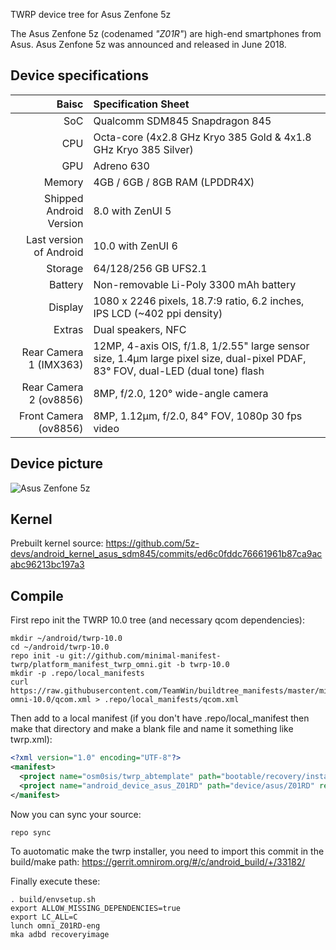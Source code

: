 TWRP device tree for Asus Zenfone 5z

The Asus Zenfone 5z (codenamed _"Z01R"_) are high-end smartphones from Asus.
Asus Zenfone 5z was announced and released in June 2018.

## Device specifications

| Baisc                   | Specification Sheet                                                                                                                 |
| ----------------------: | :---------------------------------------------------------------------------------------------------------------------------------- |
| SoC                     | Qualcomm SDM845 Snapdragon 845                                                                                                      |
| CPU                     | Octa-core (4x2.8 GHz Kryo 385 Gold & 4x1.8 GHz Kryo 385 Silver)                                                                     |
| GPU                     | Adreno 630                                                                                                                          |
| Memory                  | 4GB / 6GB / 8GB RAM (LPDDR4X)                                                                                                       |
| Shipped Android Version | 8.0 with ZenUI 5                                                                                                                    |
| Last version of Android | 10.0 with ZenUI 6                                                                                                                   |
| Storage                 | 64/128/256 GB UFS2.1                                                                                                                |
| Battery                 | Non-removable Li-Poly 3300 mAh battery                                                                                              |
| Display                 | 1080 x 2246 pixels, 18.7:9 ratio, 6.2 inches, IPS LCD (~402 ppi density)                                                            |
| Extras                  | Dual speakers, NFC                                                                                                                  |
| Rear Camera 1 (IMX363)  | 12MP, 4-axis OIS, f/1.8, 1/2.55" large sensor size, 1.4µm large pixel size, dual-pixel PDAF, 83° FOV, dual-LED (dual tone) flash    |
| Rear Camera 2 (ov8856)  | 8MP, f/2.0, 120° wide-angle camera                                                                                                  |
| Front Camera (ov8856)   | 8MP, 1.12µm, f/2.0, 84° FOV, 1080p 30 fps video                                                                                     |

## Device picture

![Asus Zenfone 5z](https://i.imgur.com/SL8yhBe.jpg)


## Kernel

Prebuilt kernel source:
https://github.com/5z-devs/android_kernel_asus_sdm845/commits/ed6c0fddc76661961b87ca9acabc96213bc197a3

## Compile

First repo init the TWRP 10.0 tree (and necessary qcom dependencies):

```
mkdir ~/android/twrp-10.0
cd ~/android/twrp-10.0
repo init -u git://github.com/minimal-manifest-twrp/platform_manifest_twrp_omni.git -b twrp-10.0
mkdir -p .repo/local_manifests
curl https://raw.githubusercontent.com/TeamWin/buildtree_manifests/master/min-omni-10.0/qcom.xml > .repo/local_manifests/qcom.xml
```

Then add to a local manifest (if you don't have .repo/local_manifest then make that directory and make a blank file and name it something like twrp.xml):

```xml
<?xml version="1.0" encoding="UTF-8"?>
<manifest>
  <project name="osm0sis/twrp_abtemplate" path="bootable/recovery/installer" remote="github" revision="master"/>
  <project name="android_device_asus_Z01RD" path="device/asus/Z01RD" remote="TeamWin" revision="android-10"/>
</manifest>
```

Now you can sync your source:

```
repo sync
```

To auotomatic make the twrp installer, you need to import this commit in the build/make path: https://gerrit.omnirom.org/#/c/android_build/+/33182/

Finally execute these:

```
. build/envsetup.sh
export ALLOW_MISSING_DEPENDENCIES=true
export LC_ALL=C
lunch omni_Z01RD-eng
mka adbd recoveryimage
```

